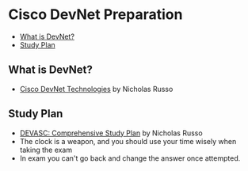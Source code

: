 # Cisco DevNet Preparation

- [What is DevNet?](#what-is-devnet) 
- [Study Plan](#study-plan)

## What is DevNet?
- [ Cisco DevNet Technologies](https://www.youtube.com/watch?v=bqz5O3hGJxw) by Nicholas Russo
## Study Plan
- [DEVASC: Comprehensive Study Plan](https://www.youtube.com/watch?v=AhPloufPDH8&t=16s) by Nicholas Russo
- The clock is a weapon, and you should use your time wisely when taking the exam
- In exam you can't go back and change the answer once attempted.
